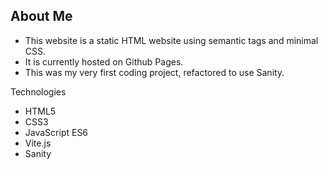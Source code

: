 ## About Me

* This website is a static HTML website using semantic tags and minimal CSS.
* It is currently hosted on Github Pages.
* This was my very first coding project, refactored to use Sanity.

Technologies
- HTML5
- CSS3
- JavaScript ES6
- Vite.js
- Sanity